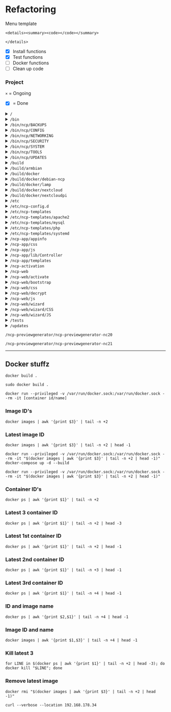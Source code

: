 # Refactoring

Menu template

```
<details><summary><code></code></summary>

</details>
```

- [x] Install functions
- [x] Test functions
- [ ] Docker functions
- [ ] Clean up code

### Project

`×` = Ongoing

- [x] = Done

<details><summary><code>/</code></summary>

- [x] /install.sh
- [x] /lamp.sh
- [x] /ncp.sh
- [x] /post-inst.sh
- [x] /update.sh
- [ ] /run_update_history.sh
- [ ] /tag_and_push.sh

</details>

<details><summary><code>/bin</code></summary>

- [ ] /ncp-backup `×`
- [ ] /ncp-check-nc-version `×`
- [ ] /ncp-check-updates
- [ ] /ncp-check-version
- [ ] /ncp-config
- [ ] /ncp-diag
- [ ] /ncp-dist-upgrade
- [ ] /ncp-provisioning.sh
- [ ] /ncp-report
- [ ] /ncp-restore
- [ ] /ncp-suggestions
- [ ] /ncp-test-updates
- [x] /ncp-update
- [x] /ncp-update-nc
- [ ] /nextcloud-domain.sh `×`

</details>

<details><summary><code>/bin/ncp/BACKUPS</code></summary>

- [ ] /nc-backup.sh
- [ ] /nc-backup-auto.sh
- [ ] /nc-export-ncp.sh
- [ ] /nc-import-ncp.sh
- [ ] /nc-restore.sh
- [ ] /nc-restore-snapshot.sh
- [ ] /nc-rsync.sh
- [ ] /nc-rsync-auto.sh
- [ ] /nc-snapshot.sh
- [ ] /nc-snapshot-auto.sh
- [ ] /nc-snapshot-sync.sh

</details>

<details><summary><code>/bin/ncp/CONFIG</code></summary>

- [ ] /nc-admin.sh
- [ ] /nc-database.sh
- [ ] /nc-datadir.sh
- [ ] /nc-httpsonly.sh
- [ ] /nc-init.sh
- [ ] /nc-limits.sh
- [ ] /nc-nextcloud.sh
- [ ] /nc-passwd.sh
- [ ] /nc-prettyURL.sh
- [ ] /nc-previews-auto.sh
- [ ] /nc-scan-auto.sh
- [ ] /nc-trusted-domains.sh
- [ ] /nc-webui.sh

</details>

<details><summary><code>/bin/ncp/NETWORKING</code></summary>

- [ ] /dnsmasq.sh
- [ ] /duckDNS.sh
- [ ] /freeDNS.sh
- [ ] /letsencrypt.sh
- [ ] /namecheapDNS.sh
- [ ] /nc-forward-ports.sh
- [ ] /nc-static-IP.sh
- [ ] /nc-trusted-proxies.sh
- [ ] /NFS.sh
- [ ] /no-ip.sh
- [ ] /samba.sh
- [ ] /spDYN.sh
- [ ] /SSH.sh

</details>

<details><summary><code>/bin/ncp/SECURITY</code></summary>

- [ ] /fail2ban.sh
- [ ] /modsecurity.sh
- [ ] /nc-audit.sh
- [ ] /nc-encrypt.sh
- [ ] /UFW.sh

</details>

<details><summary><code>/bin/ncp/SYSTEM</code></summary>

- [ ] /metrics.sh
- [ ] /nc-automount.sh
- [ ] /nc-hdd-monitor.sh
- [ ] /nc-hdd-test.sh
- [ ] /nc-info.sh
- [ ] /nc-ramlogs.sh
- [ ] /nc-swapfile.sh
- [ ] /nc-zram.sh

</details>

<details><summary><code>/bin/ncp/TOOLS</code></summary>

- [ ] /clear-php-opcache.sh
- [ ] /nc-fix-permissions.sh
- [ ] /nc-format-USB.sh
- [ ] /nc-maintenance.sh
- [ ] /nc-previews.sh
- [ ] /nc-scan.sh

</details>

<details><summary><code>/bin/ncp/UPDATES</code></summary>

- [ ] /nc-autoupdate-nc.sh
- [ ] /nc-autoupdate-ncp.sh
- [ ] /nc-notify-updates.sh
- [ ] /nc-update.sh
- [ ] /nc-update-nc-apps.sh
- [ ] /nc-update-nc-apps-auto.sh
- [ ] /nc-update-nextcloud.sh
- [ ] /unattended-upgrades.sh

</details>

<details><summary><code>/build</code></summary>

- [ ] /batch.sh
- [ ] /build-docker.sh
- [ ] /buildlib.sh
- [ ] /build-LXC.sh
- [ ] /build-LXD.sh
- [ ] /build-SD-armbian.sh
- [ ] /build-SD-berryboot.sh
- [ ] /build-SD-rpi.sh
- [ ] /build-VM.sh
- [ ] /lxc_config
- [ ] /Vagrantfile

</details>

<details><summary><code>/build/armbian</code></summary>

- [ ] /armbian.sh
- [ ] /config-odroidc2.conf
- [ ] /config-orangepizeroplus2-h5.conf

</details>

<details><summary><code>/build/docker</code></summary>

- [ ] /docker-compose.yml
- [ ] /docker-compose-ncpdev.yml
- [ ] /Dockerfile

</details>

<details><summary><code>/build/docker/debian-ncp</code></summary>

- [ ] /run-parts.sh

</details>

<details><summary><code>/build/docker/lamp</code></summary>

- [ ] /010lamp

</details>

<details><summary><code>/build/docker/nextcloud</code></summary>

- [ ] /020nextcloud

</details>

<details><summary><code>/build/docker/nextcloudpi</code></summary>

- [ ] /000ncp

</details>

<details><summary><code>/etc</code></summary>

- [ ] /library.sh
- [ ] /ncp.cfg

</details>

<details><summary><code>/etc/ncp-config.d</code></summary>

- [ ] /clear-php-opcache.cfg
- [ ] /dnsmasq.cfg
- [ ] /duckDNS.cfg
- [ ] /fail2ban.cfg
- [ ] /freeDNS.cfg
- [ ] /letsencrypt.cfg
- [ ] /metrics.cfg
- [ ] /modsecurity.cfg
- [ ] /namecheapDNS.cfg
- [ ] /nc-admin.cfg
- [ ] /nc-audit.cfg
- [ ] /nc-automount.cfg
- [ ] /nc-autoupdate-nc.cfg
- [ ] /nc-autoupdate-ncp.cfg
- [ ] /nc-backup.cfg
- [ ] /nc-backup-auto.cfg
- [ ] /nc-database.cfg
- [ ] /nc-datadir.cfg
- [ ] /nc-encrypt.cfg
- [ ] /nc-export-ncp.cfg
- [ ] /nc-fix-permissions.cfg
- [ ] /nc-format-USB.cfg
- [ ] /nc-forward-ports.cfg
- [ ] /nc-hdd-monitor.cfg
- [ ] /nc-hdd-test.cfg
- [ ] /nc-httpsonly.cfg
- [ ] /nc-import-ncp.cfg
- [ ] /nc-info.cfg
- [ ] /nc-init.cfg
- [ ] /nc-limits.cfg
- [ ] /nc-maintenance.cfg
- [ ] /nc-nextcloud.cfg
- [ ] /nc-notify-updates.cfg
- [ ] /nc-passwd.cfg
- [ ] /nc-prettyURL.cfg
- [ ] /nc-previews.cfg
- [ ] /nc-previews-auto.cfg
- [ ] /nc-ramlogs.cfg
- [ ] /nc-restore.cfg
- [ ] /nc-restore-snapshot.cfg
- [ ] /nc-rsync.cfg
- [ ] /nc-rsync-auto.cfg
- [ ] /nc-scan.cfg
- [ ] /nc-scan-auto.cfg
- [ ] /nc-snapshot.cfg
- [ ] /nc-snapshot-auto.cfg
- [ ] /nc-snapshot-sync.cfg
- [ ] /nc-static-IP.cfg
- [ ] /nc-swapfile.cfg
- [ ] /nc-trusted-domains.cfg
- [ ] /nc-trusted-proxies.cfg
- [ ] /nc-update.cfg
- [ ] /nc-update-nc-apps.cfg
- [ ] /nc-update-nc-apps-auto.cfg
- [ ] /nc-update-nextcloud.cfg
- [ ] /nc-webui.cfg
- [ ] /nc-zram.cfg
- [ ] /NFS.cfg
- [ ] /no-ip.cfg
- [ ] /samba.cfg
- [ ] /spDYN.cfg
- [ ] /SSH.cfg
- [ ] /UFW.cfg
- [ ] /unattended-upgrades.cfg

</details>

<details><summary><code>/etc/ncp-templates</code></summary>

- [ ] /ncp-metrics.cfg.sh
- [ ] /nextcloud.conf.sh

</details>

<details><summary><code>/etc/ncp-templates/apache2</code></summary>

- [ ] /http2.conf.sh

</details>

<details><summary><code>/etc/ncp-templates/mysql</code></summary>

- [ ] /mysql/90-ncp.cnf.sh
- [ ] /mysql/91-ncp.cnf.sh

</details>

<details><summary><code>/etc/ncp-templates/php</code></summary>

- [ ] /90-ncp.ini.sh
- [ ] /opcache.ini.sh
- [ ] /pool.d.www.conf.sh

</details>

<details><summary><code>/etc/ncp-templates/systemd</code></summary>

- [ ] /notify_push.service.sh

</details>

<details><summary><code>/ncp-app/appinfo</code></summary>

- [ ] /info.xml
- [ ] /routes.php

</details>

<details><summary><code>/ncp-app/css</code></summary>

- [ ] /style.css

</details>

<details><summary><code>/ncp-app/js</code></summary>

- [ ] /script.js

</details>

<details><summary><code>/ncp-app/lib/Controller</code></summary>

- [ ] /PageController.php

</details>

<details><summary><code>/ncp-app/templates</code></summary>

- [ ] /index.php

</details>

<details><summary><code>/ncp-activation</code></summary>

- [ ] /CSS.css
- [ ] /index.php
- [ ] /JS.js

</details>

<details><summary><code>/ncp-web</code></summary>

- [ ] /backups.php
- [ ] /csrf.php
- [ ] /download.php
- [ ] /download_logs.php
- [ ] /elements.php
- [ ] /index.php
- [ ] /L10N.php
- [ ] /ncp-launcher.php
- [ ] /ncp-output.php
- [ ] /upload.php
- [ ] /langs.cfg

</details>

<details><summary><code>/ncp-web/activate</code></summary>

- [ ] /CSS.css
- [ ] /index.php
- [ ] /JS.js

</details>

<details><summary><code>/ncp-web/bootstrap</code></summary>

- [ ] /css/bootstrap.css
- [ ] /css/bootstrap.css.map
- [ ] /css/bootstrap.min.css
- [ ] /css/bootstrap-theme.css
- [ ] /css/bootstrap-theme.css.map
- [ ] /css/bootstrap-theme.min.css
- [ ] /fonts/glyphicons-halflings-regular.eot
- [ ] /fonts/glyphicons-halflings-regular.svg
- [ ] /fonts/glyphicons-halflings-regular.ttf
- [ ] /fonts/glyphicons-halflings-regular.woff
- [ ] /js/bootstrap.js
- [ ] /js/bootstrap.min.js
- [ ] /js/npm.js

</details>

<details><summary><code>/ncp-web/css</code></summary>

- [ ] /ncp.css

</details>

<details><summary><code>/ncp-web/decrypt</code></summary>

- [ ] /CSS.css
- [ ] /index.php
- [ ] /JS.js

</details>

<details><summary><code>/ncp-web/js</code></summary>

- [ ] /minified.js
- [ ] /ncp.js

</details>

<details><summary><code>/ncp-web/wizard</code></summary>

- [ ] /index.php

</details>

<details><summary><code>/ncp-web/wizard/CSS</code></summary>

- [ ] /wizard.css

</details>

<details><summary><code>/ncp-web/wizard/JS</code></summary>

- [ ] /jquery.bootstrap.wizard.js
- [ ] /jquery-latest.js
- [ ] /wizard.js

</details>

<details><summary><code>/tests</code></summary>

- [ ] /activation_tests.py
- [ ] /libvirt_forwarding.sh
- [ ] /lxd_forwarding.sh
- [ ] /nc_backup_test.robot
- [ ] /NcpRobotLib.py
- [ ] /nextcloud_tests.py
- [ ] /requirements.txt
- [ ] /system_tests.py

</details>

<details><summary><code>/updates</code></summary>

- [ ] /1.13.6.sh
- [ ] /1.16.0.sh
- [ ] /1.18.0.sh
- [ ] /1.20.0.sh
- [ ] /1.25.0.sh
- [ ] /1.30.0.sh
- [ ] /1.36.4.sh
- [ ] /1.39.0.sh
- [ ] /1.40.0.sh
- [ ] /1.43.0.sh
- [ ] /1.45.0.sh
- [ ] /1.46.0.sh
- [ ] /1.47.0.sh
- [ ] /1.48.2.sh
- [ ] /1.50.0.sh
- [ ] /1.50.1.sh
- [ ] /1.50.5.sh
- [ ] /1.51.0.sh

</details>

`/ncp-previewgenerator/ncp-previewgenerator-nc20`

`/ncp-previewgenerator/ncp-previewgenerator-nc21`

---

## Docker stuffz

`docker build .`

`sudo docker build .`

`docker run --privileged -v /var/run/docker.sock:/var/run/docker.sock --rm -it [container id/name]`

### Image ID's

`docker images | awk '{print $3}' | tail -n +2`

### Latest image ID

`docker images | awk '{print $3}' | tail -n +2 | head -1`

<!-- 1: 20:13 - 20:41 28 minutes -->
<!-- 2: 23:07 - 23:34 27 minutes -->

`docker run --privileged -v /var/run/docker.sock:/var/run/docker.sock --rm -it "$(docker images | awk '{print $3}' | tail -n +2 | head -1)" docker-compose up -d --build`

`docker run --privileged -v /var/run/docker.sock:/var/run/docker.sock --rm -it "$(docker images | awk '{print $3}' | tail -n +2 | head -1)"`

### Container ID's

`docker ps | awk '{print $1}' | tail -n +2`

### Latest 3 container ID

`docker ps | awk '{print $1}' | tail -n +2 | head -3`

### Latest 1st container ID

`docker ps | awk '{print $1}' | tail -n +2 | head -1`

### Latest 2nd container ID

`docker ps | awk '{print $1}' | tail -n +3 | head -1`

### Latest 3rd container ID

`docker ps | awk '{print $1}' | tail -n +4 | head -1`

### ID and image name

`docker ps | awk '{print $2,$1}' | tail -n +4 | head -1`

### Image ID and name

`docker images | awk '{print $1,$3}' | tail -n +4 | head -1`

### Kill latest 3

`for LINE in $(docker ps | awk '{print $1}' | tail -n +2 | head -3); do docker kill "$LINE"; done`

### Remove latest image

`docker rmi "$(docker images | awk '{print $3}' | tail -n +2 | head -1)"`

`curl --verbose --location 192.168.178.34`
